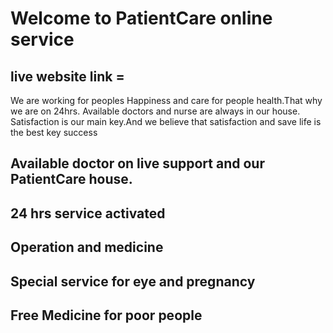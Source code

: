 # Welcome to PatientCare online service

## live website link = 
We are working for peoples Happiness and care for people health.That why we are on 24hrs. Available doctors and nurse are always in our house. Satisfaction is our main key.And we believe that satisfaction and save life is the best key success

## Available doctor on live support and our PatientCare house.
## 24 hrs service activated
## Operation and medicine
## Special service for eye and pregnancy
## Free Medicine for poor people


